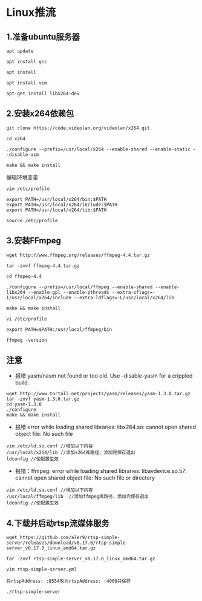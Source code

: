 # Linux推流

## 1.准备ubuntu服务器

`apt update`

`apt install gcc`

`apt install `

`apt install vim`

`apt-get install libx264-dev`

## 2.安装x264依赖包

```text
git clone https://code.videolan.org/videolan/x264.git
```

```text
cd x264
```

```text
./configure --prefix=/usr/local/x264 --enable-shared --enable-static --disable-asm
```

```text
make && make install
```

编辑环境变量

```text
vim /etc/profile
```

```text
export PATH=/usr/local/x264/bin:$PATH
export PATH=/usr/local/x264/include:$PATH
export PATH=/usr/local/x264/lib:$PATH
```

```text
source /etc/profile
```

## 3.安装FFmpeg

```text
wget http://www.ffmpeg.org/releases/ffmpeg-4.4.tar.gz
```

```text
tar -zxvf ffmpeg-4.4.tar.gz
```

```text
cd ffmpeg-4.4
```

```text
./configure --prefix=/usr/local/ffmpeg --enable-shared --enable-libx264 --enable-gpl --enable-pthreads --extra-cflags=-I/usr/local/x264/include --extra-ldflags=-L/usr/local/x264/lib
```

```text
make && make install
```

```text
vi /etc/profile
```

```text
export PATH=$PATH:/usr/local/ffmpeg/bin
```

```text
ffmpeg -version
```

## 注意

* 报错 yasm/nasm not found or too old. Use –disable-yasm for a crippled build.

```text
wget http://www.tortall.net/projects/yasm/releases/yasm-1.3.0.tar.gz
tar -zxvf yasm-1.3.0.tar.gz
cd yasm-1.3.0
./configure
make && make install
```

* 报错 error while loading shared libraries: libx264.so: cannot open shared object file: No such file

```text
vim /etc/ld.so.conf //增加以下内容
/usr/local/x264/lib //添加x264库路径，添加完保存退出
ldconfig //使配置生效
```

* 报错：ffmpeg: error while loading shared libraries: libavdevice.so.57: cannot open shared object file: No such file or directory

```text
vim /etc/ld.so.conf //增加以下内容
/usr/local/ffmpeg/lib  //添加ffmpeg库路径，添加完保存退出
ldconfig //使配置生效
```

## 4.下载并启动rtsp流媒体服务

```text
wget https://github.com/aler9/rtsp-simple-server/releases/download/v0.17.0/rtsp-simple-server_v0.17.0_linux_amd64.tar.gz
```

```text
tar -zxvf rtsp-simple-server_v0.17.0_linux_amd64.tar.gz
```

```text
vim rtsp-simple-server.yml
```

```text
将rtspAddress: :8554改为rtspAddress: :4000并保存
```

```text
./rtsp-simple-server 
```
